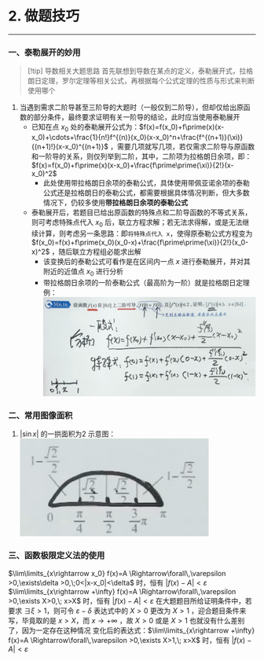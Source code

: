 # 2. 做题技巧

---

### 一、泰勒展开的妙用

>[!tip] 导数相关大题思路
>首先联想到导数在某点的定义，泰勒展开式，拉格朗日定理，罗尔定理等相关公式，再根据每个公式定理的性质与形式来判断使用哪个

1. 当遇到需求二阶导甚至三阶导的大题时（一般仅到二阶导），但却仅给出原函数的部分条件，最终要求证明有关一阶导的结论，此时应当使用泰勒展开
	- 已知在点 $x_0$ 处的泰勒展开公式为：$f(x)=f(x_0)+f\prime(x)(x-x_0)+\cdots+\frac{1}{n!}f^{(n)}(x_0)(x-x_0)^n+\frac{f^{(n+1)}(\xi)}{(n+1)!}(x-x_0)^{(n+1)}$  ，需要几项就写几项，若仅需求二阶导与原函数和一阶导的关系，则仅列举到二阶，其中，二阶项为拉格朗日余项，即：$f(x)=f(x_0)+f\prime(x)(x-x_0)+\frac{f\prime\prime(\xi)}{2!}(x-x_0)^2$ 
		- 此处使用带拉格朗日余项的泰勒公式，具体使用带佩亚诺余项的泰勒公式还是拉格朗日的泰勒公式，都需要根据具体情况判断，但大多数情况下，仍较多使用**带拉格朗日余项的泰勒公式**
	- 泰勒展开后，若题目已给出原函数的特殊点和二阶导函数的不等式关系，则可考虑特殊点代入 $x_0$ 后，联立方程求解；若无法求得解，或是无法继续计算，则考虑另一条思路：即`将特殊点代入 x`，使得原泰勒公式方程变为 $f(x_0)=f(x)+f\prime(x_0)(x_0-x)+\frac{f\prime\prime(\xi)}{2!}(x_0-x)^2$  ，随后联立方程组必能求出解
		- 该变换后的泰勒公式可看作是在区间内一点 $x$ 进行泰勒展开，并对其附近的近值点 $x_0$ 进行分析
		- 带拉格朗日余项的一阶泰勒公式（最高阶为一阶）就是拉格朗日定理
	例：![](assets/Pasted%20image%2020250809174357.png)

### 二、常用图像面积

1. $|\sin x|$ 的一拱面积为2
	示意图：![](assets/Pasted%20image%2020250809170329.png)


### 三、函数极限定义法的使用

$\lim\limits_{x\rightarrow x_0} f(x)=A \Rightarrow\forall\,\varepsilon >0,\exists\delta >0,\;0<|x-x_0|<\delta$ 时，恒有 $|f(x)-A|<\varepsilon$ 
$\lim\limits_{x\rightarrow +\infty} f(x)=A \Rightarrow\forall\,\varepsilon >0,\exists X>0,\; x>X$ 时，恒有 $|f(x)-A|<\varepsilon$ 
	在大题题目所给证明条件中，若要求 $\exists\xi > 1$，则可令 $\varepsilon -\delta$ 表达式中的 $X > 0$ 更改为 $X > 1$ ，迎合题目条件来写，毕竟取的是 $x>X$，而 $x\rightarrow +\infty$ ，故 $X>0$ 或是 $X>1$ 也就没有什么差别了，因为一定存在这种情况
		变化后的表达式：$\lim\limits_{x\rightarrow +\infty} f(x)=A \Rightarrow\forall\,\varepsilon >0,\exists X>1,\; x>X$ 时，恒有 $|f(x)-A|<\varepsilon$ 
